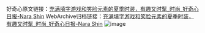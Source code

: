 好奇心原文链接：[充满填字游戏和笑脸元素的夏季时装，有趣又时髦_时尚_好奇心日报-Nara Shin](https://www.qdaily.com/articles/10988.html)
WebArchive归档链接：[充满填字游戏和笑脸元素的夏季时装，有趣又时髦_时尚_好奇心日报-Nara Shin](http://web.archive.org/web/20190623163448/https://www.qdaily.com/articles/10988.html)
![image](http://ww3.sinaimg.cn/large/007d5XDply1g3wg9uukjzj30u03pse81)